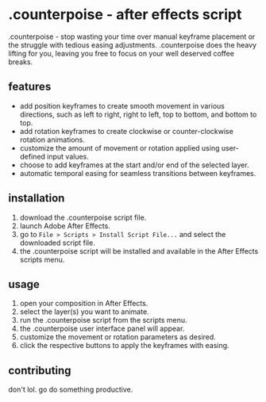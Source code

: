 # .counterpoise - after effects script

.counterpoise - stop wasting your time over manual keyframe placement or the struggle with tedious easing adjustments. .counterpoise does the heavy lifting for you, leaving you free to focus on your well deserved coffee breaks.

## features

- add position keyframes to create smooth movement in various directions, such as left to right, right to left, top to bottom, and bottom to top.
- add rotation keyframes to create clockwise or counter-clockwise rotation animations.
- customize the amount of movement or rotation applied using user-defined input values.
- choose to add keyframes at the start and/or end of the selected layer.
- automatic temporal easing for seamless transitions between keyframes.

## installation

1. download the .counterpoise script file.
2. launch Adobe After Effects.
3. go to `File > Scripts > Install Script File...` and select the downloaded script file.
4. the .counterpoise script will be installed and available in the After Effects scripts menu.

## usage

1. open your composition in After Effects.
2. select the layer(s) you want to animate.
3. run the .counterpoise script from the scripts menu.
4. the .counterpoise user interface panel will appear.
5. customize the movement or rotation parameters as desired.
6. click the respective buttons to apply the keyframes with easing.

## contributing

don't lol. go do something productive.
